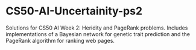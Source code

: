 # CS50-AI-Uncertainity-ps2
Solutions for CS50 AI Week 2: Heridity and PageRank problems. Includes implementations of a Bayesian network for genetic trait prediction and the PageRank algorithm for ranking web pages.
